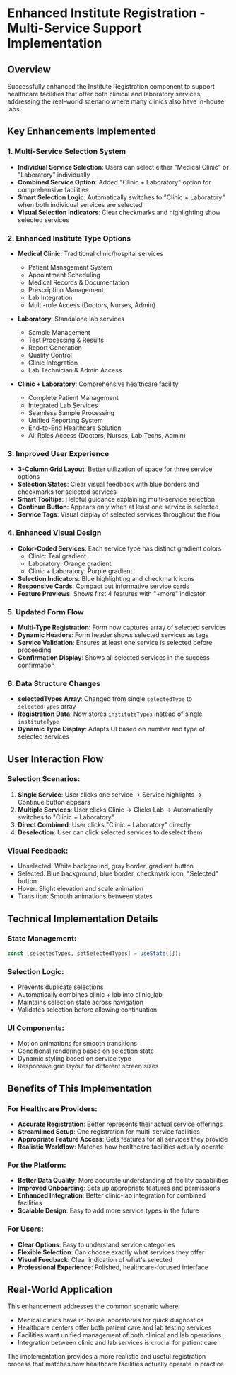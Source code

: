 # Enhanced Institute Registration - Multi-Service Support Implementation

## Overview
Successfully enhanced the Institute Registration component to support healthcare facilities that offer both clinical and laboratory services, addressing the real-world scenario where many clinics also have in-house labs.

## Key Enhancements Implemented

### 1. Multi-Service Selection System
- **Individual Service Selection**: Users can select either "Medical Clinic" or "Laboratory" individually
- **Combined Service Option**: Added "Clinic + Laboratory" option for comprehensive facilities
- **Smart Selection Logic**: Automatically switches to "Clinic + Laboratory" when both individual services are selected
- **Visual Selection Indicators**: Clear checkmarks and highlighting show selected services

### 2. Enhanced Institute Type Options
- **Medical Clinic**: Traditional clinic/hospital services
  - Patient Management System
  - Appointment Scheduling
  - Medical Records & Documentation
  - Prescription Management
  - Lab Integration
  - Multi-role Access (Doctors, Nurses, Admin)

- **Laboratory**: Standalone lab services
  - Sample Management
  - Test Processing & Results
  - Report Generation
  - Quality Control
  - Clinic Integration
  - Lab Technician & Admin Access

- **Clinic + Laboratory**: Comprehensive healthcare facility
  - Complete Patient Management
  - Integrated Lab Services
  - Seamless Sample Processing
  - Unified Reporting System
  - End-to-End Healthcare Solution
  - All Roles Access (Doctors, Nurses, Lab Techs, Admin)

### 3. Improved User Experience
- **3-Column Grid Layout**: Better utilization of space for three service options
- **Selection States**: Clear visual feedback with blue borders and checkmarks for selected services
- **Smart Tooltips**: Helpful guidance explaining multi-service selection
- **Continue Button**: Appears only when at least one service is selected
- **Service Tags**: Visual display of selected services throughout the flow

### 4. Enhanced Visual Design
- **Color-Coded Services**: Each service type has distinct gradient colors
  - Clinic: Teal gradient
  - Laboratory: Orange gradient
  - Clinic + Laboratory: Purple gradient
- **Selection Indicators**: Blue highlighting and checkmark icons
- **Responsive Cards**: Compact but informative service cards
- **Feature Previews**: Shows first 4 features with "+more" indicator

### 5. Updated Form Flow
- **Multi-Type Registration**: Form now captures array of selected services
- **Dynamic Headers**: Form header shows selected services as tags
- **Service Validation**: Ensures at least one service is selected before proceeding
- **Confirmation Display**: Shows all selected services in the success confirmation

### 6. Data Structure Changes
- **selectedTypes Array**: Changed from single `selectedType` to `selectedTypes` array
- **Registration Data**: Now stores `instituteTypes` instead of single `instituteType`
- **Dynamic Type Display**: Adapts UI based on number and type of selected services

## User Interaction Flow

### Selection Scenarios:
1. **Single Service**: User clicks one service → Service highlights → Continue button appears
2. **Multiple Services**: User clicks Clinic → Clicks Lab → Automatically switches to "Clinic + Laboratory"
3. **Direct Combined**: User clicks "Clinic + Laboratory" directly
4. **Deselection**: User can click selected services to deselect them

### Visual Feedback:
- Unselected: White background, gray border, gradient button
- Selected: Blue background, blue border, checkmark icon, "Selected" button
- Hover: Slight elevation and scale animation
- Transition: Smooth animations between states

## Technical Implementation Details

### State Management:
```javascript
const [selectedTypes, setSelectedTypes] = useState([]);
```

### Selection Logic:
- Prevents duplicate selections
- Automatically combines clinic + lab into clinic_lab
- Maintains selection state across navigation
- Validates selection before allowing continuation

### UI Components:
- Motion animations for smooth transitions
- Conditional rendering based on selection state
- Dynamic styling based on service type
- Responsive grid layout for different screen sizes

## Benefits of This Implementation

### For Healthcare Providers:
- **Accurate Registration**: Better represents their actual service offerings
- **Streamlined Setup**: One registration for multi-service facilities
- **Appropriate Feature Access**: Gets features for all services they provide
- **Realistic Workflow**: Matches how healthcare facilities actually operate

### For the Platform:
- **Better Data Quality**: More accurate understanding of facility capabilities
- **Improved Onboarding**: Sets up appropriate features and permissions
- **Enhanced Integration**: Better clinic-lab integration for combined facilities
- **Scalable Design**: Easy to add more service types in the future

### For Users:
- **Clear Options**: Easy to understand service categories
- **Flexible Selection**: Can choose exactly what services they offer
- **Visual Feedback**: Clear indication of what's selected
- **Professional Experience**: Polished, healthcare-focused interface

## Real-World Application
This enhancement addresses the common scenario where:
- Medical clinics have in-house laboratories for quick diagnostics
- Healthcare centers offer both patient care and lab testing services
- Facilities want unified management of both clinical and lab operations
- Integration between clinic and lab services is crucial for patient care

The implementation provides a more realistic and useful registration process that matches how healthcare facilities actually operate in practice.
